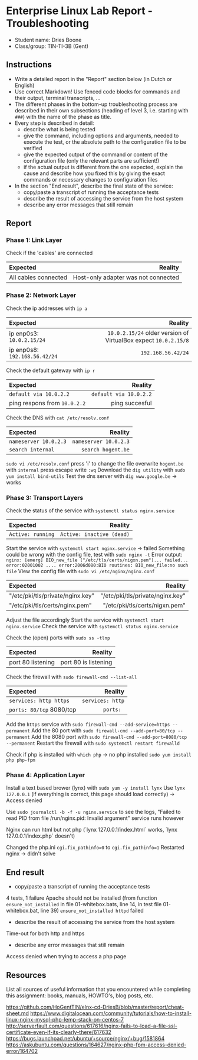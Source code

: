 # Enterprise Linux Lab Report - Troubleshooting

- Student name: Dries Boone
- Class/group: TIN-TI-3B (Gent)

## Instructions

- Write a detailed report in the "Report" section below (in Dutch or English)
- Use correct Markdown! Use fenced code blocks for commands and their output, terminal transcripts, ...
- The different phases in the bottom-up troubleshooting process are described in their own subsections (heading of level 3, i.e. starting with `###`) with the name of the phase as title.
- Every step is described in detail:
    - describe what is being tested
    - give the command, including options and arguments, needed to execute the test, or the absolute path to the configuration file to be verified
    - give the expected output of the command or content of the configuration file (only the relevant parts are sufficient!)
    - if the actual output is different from the one expected, explain the cause and describe how you fixed this by giving the exact commands or necessary changes to configuration files
- In the section "End result", describe the final state of the service:
    - copy/paste a transcript of running the acceptance tests
    - describe the result of accessing the service from the host system
    - describe any error messages that still remain

## Report

### Phase 1: Link Layer

Check if the 'cables' are connected

|Expected|Reality|
|:--|--:|
|All cables connected|Host-only adapter was not connected|

### Phase 2: Network Layer

Check the ip addresses with `ip a`

|Expected|Reality|
|:--|--:|
|ip enp0s3: `10.0.2.15/24` | `10.0.2.15/24` older version of VirtualBox expect `10.0.2.15/8` |
|ip enp0s8: `192.168.56.42/24`| `192.168.56.42/24` |

Check the default gateway with `ip r`

|Expected|Reality|
|:--|--:|
|`default via 10.0.2.2`| `default via 10.0.2.2` |
|ping respons from `10.0.2.2`| ping succesful|

Check the DNS with `cat /etc/resolv.conf`

|Expected|Reality|
|:--|--:|
|`nameserver 10.0.2.3`|`nameserver 10.0.2.3`|
|`search internal`|`search hogent.be`|
`sudo vi /etc/resolv.conf`
press 'i' to change the file
overwrite `hogent.be` with `internal` 
press escape
write `:wq`
Download the `dig utility` with `sudo yum install bind-utils`
Test the dns server with `dig www.google.be` -> works

### Phase 3: Transport Layers

Check the status of the service with `systemctl status nginx.service`

|Expected|Reality|
|:--|--:|
|`Active: running`|`Active: inactive (dead)`|

Start the service with `systemctl start nginx.service` -> failed
Something could be wrong with the config file, test with `sudo nginx -t` 
Error output: `nginx: [emerg] BIO_new_file ("/etc/tls/certs/nigxn.pem")... failed... error:02001002 .... error:2006d080:BIO routines: BIO_new_file:no such file`
View the config file with `sudo vi /etc/nginx/nginx.conf`

|Expected|Reality|
|:--|--:|
|"/etc/pki/tls/private/nginx.key"|"/etc/pki/tls/private/nginx.key"|
|"/etc/pki/tls/certs/nginx.pem"|"/etc/pki/tls/certs/nigxn.pem"|

Adjust the file accordingly
Start the service with `systemctl start nginx.service`
Check the service with `systemctl status nginx.service`

Check the (open) ports with `sudo ss -tlnp`

|Expected|Reality|
|:--|--:|
|port 80 listening|port 80 is listening|

Check the firewall with `sudo firewall-cmd --list-all`

|Expected|Reality|
|:--|--:|
|`services: http https`|`services: http`|
|`ports: 80/tcp` 8080/tcp|`ports: `|

Add the `https` service with `sudo firewall-cmd --add-service=https --permanent`
Add the 80 port with `sudo firewall-cmd --add-port=80/tcp --permanent`
Add the 8080 port with `sudo firewall-cmd --add-port=8080/tcp --permanent`
Restart the firewall with `sudo systemctl restart firewalld`

Check if php is installed with `which php` -> no php installed
`sudo yum install php php-fpm`


### Phase 4: Application Layer

Install a text based brower (lynx) with `sudo yum -y install lynx`
Use `lynx 127.0.0.1` (if everything is correct, this page should load correctly) -> Access denied

Use `sudo journalctl -b -f -u nginx.service` to see the logs, "Failed to read PID from file /run/nginx.pid: Invalid argument" service runs however

Nginx can run html but not php (´lynx 127.0.0.1/index.html´ works, ´lynx 127.0.0.1/index.php` doesn't)

Changed the php.ini `cgi.fix_pathinfo=0` to `cgi.fix_pathinfo=1` 
Restarted nginx -> didn't solve


## End result

- copy/paste a transcript of running the acceptance tests

4 tests, 1 failure
Apache should not be installed (from function `ensure_not_installed` in file 01-whitebox.bats, line 14, in test file 01-whitebox.bat, line 39) `ensure_not_installed httpd` failed

- describe the result of accessing the service from the host system

Time-out for both http and https

- describe any error messages that still remain

Access denied when trying to access a php page

## Resources

List all sources of useful information that you encountered while completing this assignment: books, manuals, HOWTO's, blog posts, etc.

https://github.com/HoGentTIN/elnx-cd-DriesB/blob/master/report/cheat-sheet.md
https://www.digitalocean.com/community/tutorials/how-to-install-linux-nginx-mysql-php-lemp-stack-on-centos-7
http://serverfault.com/questions/617616/nginx-fails-to-load-a-file-ssl-certificate-even-if-its-clearly-there/617632
https://bugs.launchpad.net/ubuntu/+source/nginx/+bug/1581864
https://askubuntu.com/questions/164627/nginx-php-fpm-access-denied-error/164702